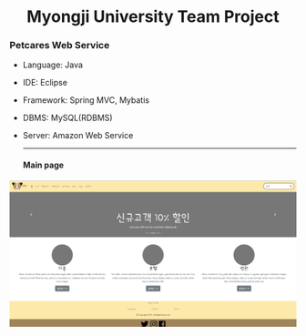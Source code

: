 # <center>Myongji University Team Project</center>

### Petcares Web Service

* Language: Java 

* IDE: Eclipse

* Framework: Spring MVC, Mybatis

* DBMS: MySQL(RDBMS)

* Server: Amazon Web Service

  <hr>

  #### Main page

<img src=".\src\main\resources\images\README_Images\index.png">

